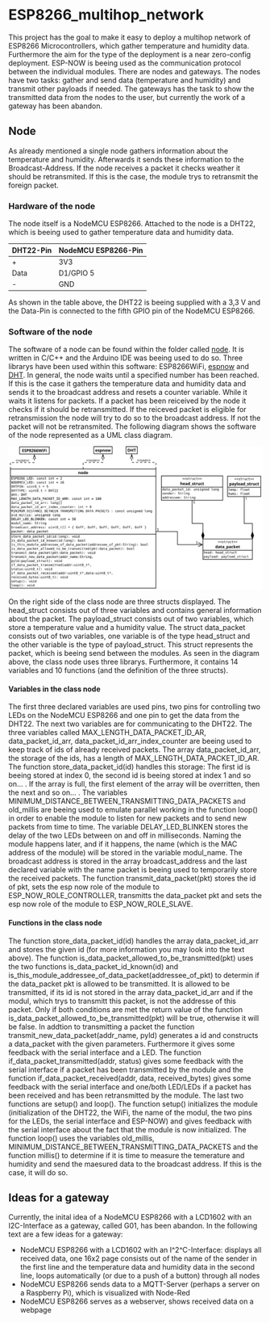 # ESP8266_multihop_network
This project has the goal to make it easy to deploy a multihop network of ESP8266 Microcontrollers, which gather temperature and humidity data.
Furthermore the aim for the type of the deployment is a near zero-config deployment. ESP-NOW is beeing used as the communication protocol between the individual modules.
There are nodes and gateways. The nodes have two tasks: gather and send data (temperature and humidity) and transmit other payloads if needed. The gateways has the task to show the transmitted data from the nodes to the user, but currently the work of a gateway has been abandon.

## Node
As already mentioned a single node gathers information about the temperature and humidity. Afterwards it sends these information to the Broadcast-Address.
If the node receives a packet it checks weather it should be retransmited. If this is the case, the module trys to retransmit the foreign packet.

### Hardware of the node
The node itself is a NodeMCU ESP8266. Attached to the node is a DHT22, which is beeing used to gather temperature data and humidity data.

| DHT22-Pin | NodeMCU ESP8266-Pin |
| ----------- | ----------- |
| + | 3V3 |
| Data | D1/GPIO 5 |
| - | GND |

As shown in the table above, the DHT22 is beeing supplied with a 3,3 V and the Data-Pin is connected to the fifth GPIO pin of the NodeMCU ESP8266.

### Software of the node
The software of a node can be found within the folder called [node](https://github.com/RaphWa/ESP8266_multihop_network/blob/main/node). It is written in C/C++ and the Arduino IDE was beeing used to do so. Three librarys have been used within this software: ESP8266WiFi, [espnow](https://github.com/esp8266/Arduino/blob/master/tools/sdk/include/espnow.h) and [DHT](https://github.com/adafruit/DHT-sensor-library).
In general, the node waits until a specified number has been reached. If this is the case it gathers the temperature data and humidity data and sends it to the broadcast address and resets a counter variable. While it waits it listens for packets. If a packet has been reiceived by the node it checks if it should be retransmitted. If the reiceved packet is eligible for retransmission the node will try to do so to the broadcast address. If not the packet will not be retransmited. 
The following diagram shows the software of the node represented as a UML class diagram.

![node_uml_class_diagram](https://github.com/RaphWa/ESP8266_multihop_network/blob/main/images/node_uml_class_diagram.svg)

On the right side of the class node are three structs displayed. The head_struct consists out of three variables and contains general information about the packet. The payload_struct consists out of two variables, which store a temperature value and a humidity value. The struct data_packet consists out of two variables, one variable is of the type head_struct and the other variable is the type of payload_struct. This struct represents the packet, which is beeing send between the modules. As seen in the diagram above, the class node uses three librarys. Furthermore, it contains 14 variables and 10 functions (and the definition of the three structs).

#### Variables in the class node 
The first three declared variables are used pins, two pins for controlling two LEDs on the NodeMCU ESP8266 and one pin to get the data from the DHT22. The next two variables are for communicating to the DHT22. The three variables called MAX_LENGTH_DATA_PACKET_ID_AR, data_packet_id_arr, data_packet_id_arr_index_counter are beeing used to keep track of ids of already received packets. The array data_packet_id_arr, the storage of the ids, has a length of MAX_LENGTH_DATA_PACKET_ID_AR. The function store_data_packet_id(id) handles this storage: The first id is beeing stored at index 0, the second id is beeing stored at index 1 and so on... . If the array is full, the first element of the array will be overritten, then the next and so on... . The variables MINIMUM_DISTANCE_BETWEEN_TRANSMITTING_DATA_PACKETS and old_millis are beeing used to emulate parallel working in the function loop() in order to enable the module to listen for new packets and to send new packets from time to time. The variable DELAY_LED_BLINKEN stores the delay of the two LEDs between on and off in milliseconds. Naming the module happens later, and if it happens, the name (which is the MAC address of the module) will be stored in the variable modul_name. The broadcast address is stored in the array broadcast_address and the last declared variable with the name packet is beeing used to temporarily store the received packets. The function transmit_data_packet(pkt) stores the id of pkt, sets the esp now role of the module to ESP_NOW_ROLE_CONTROLLER, transmitts the data_packet pkt and sets the esp now role of the module to ESP_NOW_ROLE_SLAVE. 

#### Functions in the class node
The function store_data_packet_id(id) handles the array data_packet_id_arr and stores the given id (for more information you may look into the text above). The function is_data_packet_allowed_to_be_transmitted(pkt) uses the two functions is_data_packet_id_known(id) and is_this_module_addressee_of_data_packet(addressee_of_pkt) to determin if the data_packet pkt is allowed to be transmitted. It is allowed to be transmitted, if its id is not stored in the array data_packet_id_arr and if the modul, which trys to transmitt this packet, is not the addresse of this packet. Only if both conditions are met the return value of the function is_data_packet_allowed_to_be_transmitted(pkt) will be true, otherwise it will be false. In addtion to transmitting a packet the function transmit_new_data_packet(addr_name, pyld) generates a id and constructs a data_packet with the given parameters. Furthermore it gives some feedback with the serial interface and a LED. The function if_data_packet_transmitted(addr, status) gives some feedback with the serial interface if a packet has been transmitted by the module and the function if_data_packet_received(addr, data, received_bytes) gives some feedback with the serial interface and one/both LED/LEDs if a packet has been received and has been retransmitted by the module.
The last two functions are setup() and loop(). The function setup() initializes the module (initialization of the DHT22, the WiFi, the name of the modul, the two pins for the LEDs, the serial interface and ESP-NOW) and gives feedback with the serial interface about the fact that the module is now initialized. The function loop() uses the variables old_millis, MINIMUM_DISTANCE_BETWEEN_TRANSMITTING_DATA_PACKETS and the function millis() to determine if it is time to measure the temerature and humidity and send the maesured data to the broadcast address. If this is the case, it will do so.

## Ideas for a gateway
Currently, the inital idea of a NodeMCU ESP8266 with a LCD1602 with an I2C-Interface as a gateway, called G01, has been abandon. In the following text are a few ideas for a gateway:
- NodeMCU ESP8266 with a LCD1602 with an I^2^C-Interface: displays all received data, one 16x2 page consists out of the name of the sender in the first line and the temperature data and humidity data in the second line, loops automatically (or due to a push of a button) through all nodes
- NodeMCU ESP8266 sends data to a MQTT-Server (perhaps a server on a Raspberry Pi), which is visualized with Node-Red
- NodeMCU ESP8266 serves as a webserver, shows received data on a webpage


